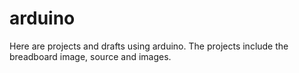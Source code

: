 # arduino

Here are projects and drafts using arduino. The projects include the breadboard image, source and images.
